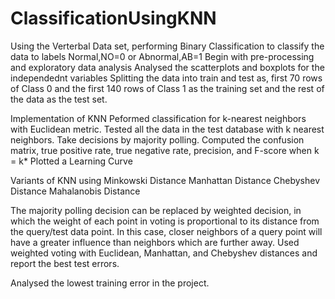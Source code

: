 # ClassificationUsingKNN
Using the Verterbal Data set, performing Binary Classification to classify the data to labels Normal,NO=0 or Abnormal,AB=1
Begin with pre-processing and exploratory data analysis
  Analysed the scatterplots and boxplots for the independednt variables
 Splitting the data into train and test as, first 70 rows of Class 0 and the first 140 rows of Class 1 as the
training set and the rest of the data as the test set.

Implementation of KNN
  Peformed classification for k-nearest neighbors with Euclidean metric.
  Tested all the data in the test database with k nearest neighbors. Take decisions by majority polling.
  Computed the confusion matrix, true positive rate, true negative rate, precision,
  and F-score when k = k*
  Plotted a Learning Curve
  
 Variants of KNN using 
  Minkowski Distance
  Manhattan Distance
  Chebyshev Distance
  Mahalanobis Distance
  
The majority polling decision can be replaced by weighted decision, in which the
weight of each point in voting is proportional to its distance from the query/test
data point. In this case, closer neighbors of a query point will have a greater
influence than neighbors which are further away. 
Used weighted voting with Euclidean, Manhattan, and Chebyshev distances and report the best test errors.

Analysed the lowest training error in the project.
 
